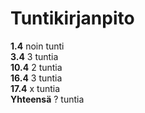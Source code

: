 # Tuntikirjanpito
**1.4** noin tunti  
**3.4** 3 tuntia  
**10.4** 2 tuntia  
**16.4** 3 tuntia  
**17.4** x tuntia  
**Yhteensä** ? tuntia
